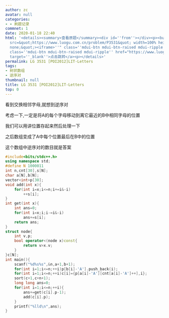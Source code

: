 ```yaml
---
author: zc
avatar: null
categories:
- - 刷题记录
commnet: 1
date: 2020-01-18 22:40
html: '<details><summary>查看原题</summary><div id=''from''></div><p><button onclick="document.getElementById(''from'').innerHTML=''<iframe
  src=&quot;https://www.luogu.com.cn/problem/P3531&quot; width=100% height=800px style=&quot;border:
  none;&quot;><iframe>''" class=''mdui-btn mdui-btn-raised mdui-ripple''>点击加载</button><a
  class=''mdui-btn mdui-btn-raised mdui-ripple'' href="https://www.luogu.com.cn/problem/P3531"
  target=''_blank''>点击跳转</a><p></details>'
permalink: LG 3531 [POI2012]LIT-Letters
tags:
- 树状数组
- 逆序对
thumbnail: null
title: LG 3531 [POI2012]LIT-Letters
top: 0
---
```

看到交换相邻字母,就想到逆序对

考虑一下,一定是将A的每个字母移动到离它最近的B中相同字母的位置

我们可以用讲位置存起来然后处理一下

之后数组变成了A中每个位置最后在B中的位置

这个数组中逆序对的数目就是答案


```cpp
#include<bits/stdc++.h>
using namespace std;
#define N 1000011
int n,cnt[30],s[N];
char a[N],b[N];
vector<int>p[30];
void add(int x){
    for(int i=x;i<=n;i+=i&-i)
        ++s[i];
}
int get(int x){
    int ans=0;
    for(int i=x;i;i-=i&-i)
        ans+=s[i];
    return ans;
}
struct node{
    int v,p;
    bool operator<(node x)const{
        return v>x.v;
    }
}c[N];
int main(){
    scanf("%d%s%s",&n,a+1,b+1);
    for(int i=1;i<=n;++i)p[b[i]-'A'].push_back(i);
    for(int i=1;i<=n;++i)c[i]={p[a[i]-'A'][cnt[a[i]-'A']++],i};
    sort(c+1,c+n+1);
    long long ans=0;
    for(int i=1;i<=n;++i){
        ans+=get(c[i].p-1);
        add(c[i].p);
    }
    printf("%lld\n",ans);
}
```
